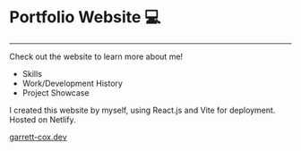 # Portfolio Website 💻
---

Check out the website to learn more about me!
- Skills
- Work/Development History
- Project Showcase

I created this website by myself, using React.js and Vite for deployment. Hosted on Netlify.

[garrett-cox.dev](https://garrett-cox.dev)


